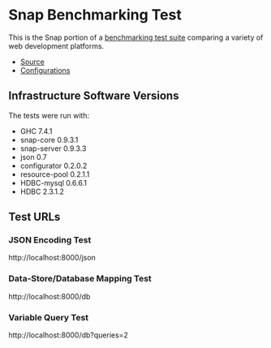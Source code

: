 # Snap Benchmarking Test

This is the Snap portion of a [benchmarking test suite](../) comparing a variety of web development platforms.

* [Source](bench/src/Main.hs)
* [Configurations](bench/cfg/db.cfg)

## Infrastructure Software Versions
The tests were run with:
* GHC 7.4.1
* snap-core 0.9.3.1
* snap-server 0.9.3.3
* json 0.7
* configurator 0.2.0.2
* resource-pool 0.2.1.1
* HDBC-mysql 0.6.6.1
* HDBC 2.3.1.2

## Test URLs
### JSON Encoding Test

http://localhost:8000/json

### Data-Store/Database Mapping Test

http://localhost:8000/db

### Variable Query Test

http://localhost:8000/db?queries=2
